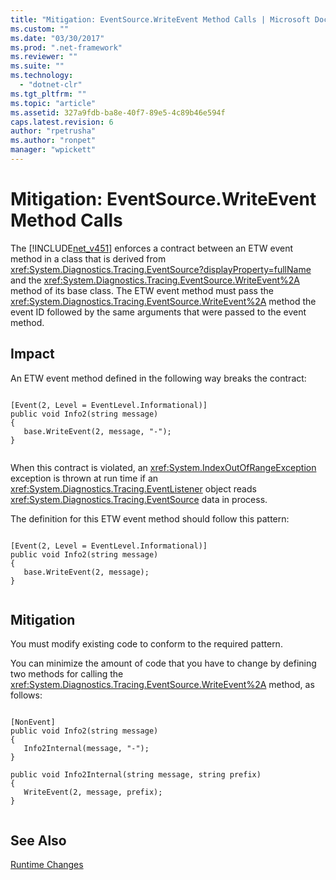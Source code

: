 ```yaml
---
title: "Mitigation: EventSource.WriteEvent Method Calls | Microsoft Docs"
ms.custom: ""
ms.date: "03/30/2017"
ms.prod: ".net-framework"
ms.reviewer: ""
ms.suite: ""
ms.technology: 
  - "dotnet-clr"
ms.tgt_pltfrm: ""
ms.topic: "article"
ms.assetid: 327a9fdb-ba8e-40f7-89e5-4c89b46e594f
caps.latest.revision: 6
author: "rpetrusha"
ms.author: "ronpet"
manager: "wpickett"
---
```

# Mitigation: EventSource.WriteEvent Method Calls
The [!INCLUDE[net_v451](../../../includes/net-v451-md.md)] enforces a contract between an ETW event method in a class that is derived from <xref:System.Diagnostics.Tracing.EventSource?displayProperty=fullName> and  the <xref:System.Diagnostics.Tracing.EventSource.WriteEvent%2A> method of its base class. The ETW event method must pass the <xref:System.Diagnostics.Tracing.EventSource.WriteEvent%2A> method the event ID followed by the same arguments that were passed to the event method.  
  
## Impact  
 An ETW event method defined in the following way breaks the contract:  
  
```  
  
[Event(2, Level = EventLevel.Informational)]  
public void Info2(string message)  
{  
   base.WriteEvent(2, message, "-");  
}  
  
```  
  
 When this contract is violated, an <xref:System.IndexOutOfRangeException> exception is thrown at run time if an <xref:System.Diagnostics.Tracing.EventListener> object reads <xref:System.Diagnostics.Tracing.EventSource> data in process.  
  
 The definition for this ETW event method should follow this pattern:  
  
```  
  
[Event(2, Level = EventLevel.Informational)]  
public void Info2(string message)  
{  
   base.WriteEvent(2, message);  
}  
  
```  
  
## Mitigation  
 You must modify existing code to conform to the required pattern.  
  
 You can minimize the amount of code that you have to change by defining two methods for calling the <xref:System.Diagnostics.Tracing.EventSource.WriteEvent%2A> method, as follows:  
  
```  
  
[NonEvent]  
public void Info2(string message)  
{  
   Info2Internal(message, "-");  
}  
  
public void Info2Internal(string message, string prefix)  
{  
   WriteEvent(2, message, prefix);  
}  
  
```  
  
## See Also  
 [Runtime Changes](../../../docs/framework/migration-guide/runtime-changes-in-the-net-framework-4-5-1.md)